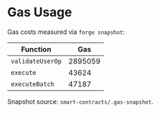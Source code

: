 # Gas Usage

Gas costs measured via `forge snapshot`:

| Function | Gas |
| --- | --- |
| `validateUserOp` | 2895059 |
| `execute` | 43624 |
| `executeBatch` | 47187 |

Snapshot source: `smart-contracts/.gas-snapshot`.
